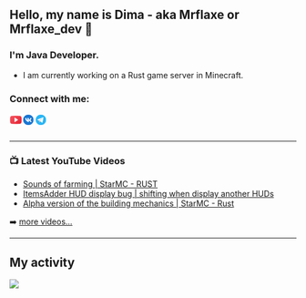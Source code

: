 ## Hello, my name is Dima - aka Mrflaxe or Mrflaxe_dev  👋

### I'm Java Developer.

- I am currently working on a Rust game server in Minecraft.

### Connect with me:

[<img align="left" alt="Mrflaxe | YouTube" width="22px" src="https://raw.githubusercontent.com/Mrflaxe/Mrflaxe/dc2584a3075d59ddaa75ccc1b28f22e87a25baf3/resources/youtube.svg" />][youtube]
[<img align="left" alt="Mrflaxe | VKontakte" width="22px" src="https://raw.githubusercontent.com/Mrflaxe/Mrflaxe/dc2584a3075d59ddaa75ccc1b28f22e87a25baf3/resources/vk-circled.svg" />][vkontakte]
[<img align="left" alt="Mrflaxe | Telegram" width="22px" src="https://raw.githubusercontent.com/Mrflaxe/Mrflaxe/772e3cfce1bf66e9c415c33b3ad1913e399d3257/resources/telegram-app.svg" />][telegram]


<br />
<br />

---

### 📺 Latest YouTube Videos

<!-- YOUTUBE:START -->
- [Sounds of farming | StarMC - RUST](https://www.youtube.com/watch?v=SPD2WWn48Ro)
- [ItemsAdder HUD display bug | shifting when display another HUDs](https://www.youtube.com/watch?v=xt_hx4ItrnA)
- [Alpha version of the building mechanics | StarMC - Rust](https://www.youtube.com/watch?v=pcPfJn0f1BI)
<!-- YOUTUBE:END -->

➡️ [more videos...](https://www.youtube.com/channel/UCsOP88yj6G9VgariKGIJtbw)

---

## My activity

<div align="left">  
<img align="left" height="180em" src="https://github-readme-stats.vercel.app/api?username=mrflaxe&show_icons=true&hide_border=true&theme=github_dark&include_all_commits=true&count_private=true"/>
</div>


[youtube]: https://www.youtube.com/channel/UCsOP88yj6G9VgariKGIJtbw
[vkontakte]: https://vk.com/mrflaxe
[telegram]: https://t.me/Mrflaxe

